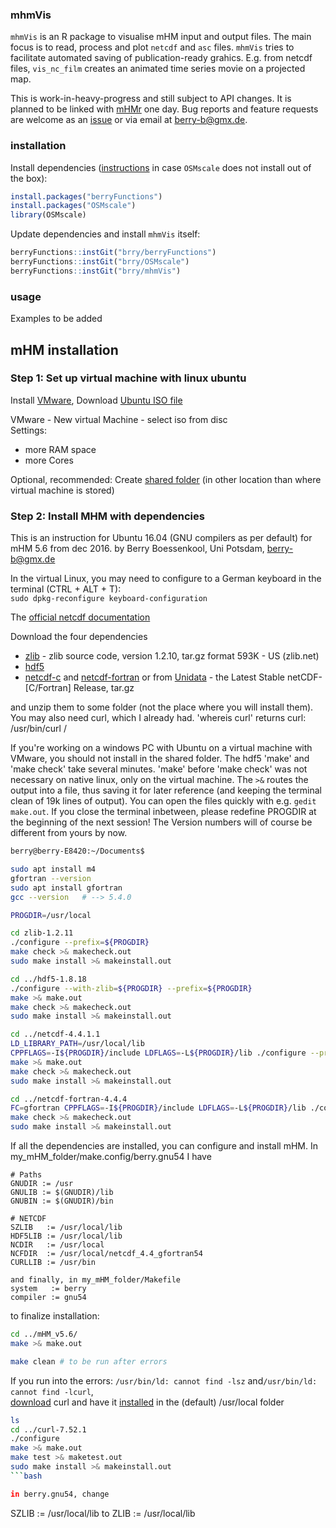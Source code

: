 ### mhmVis
`mhmVis` is an R package to visualise mHM input and output files.
The main focus is to read, process and plot `netcdf` and `asc` files.
`mhmVis` tries to facilitate automated saving of publication-ready grahics.
E.g. from netcdf files, `vis_nc_film` creates an animated time series movie on a projected map.

This is work-in-heavy-progress and still subject to API changes.
It is planned to be linked with [mHMr](https://github.com/JBrenn/mHMr) one day.
Bug reports and feature requests are welcome as an 
[issue](https://github.com/brry/mhmVis/issues) or via email at <berry-b@gmx.de>.

### installation

Install dependencies ([instructions](https://github.com/brry/OSMscale#intro) 
in case `OSMscale` does not install out of the box):
```R
install.packages("berryFunctions")
install.packages("OSMscale")
library(OSMscale)
```

Update dependencies and install `mhmVis` itself:
```R
berryFunctions::instGit("brry/berryFunctions")
berryFunctions::instGit("brry/OSMscale")
berryFunctions::instGit("brry/mhmVis")
```

### usage

Examples to be added


## mHM installation

### Step 1: Set up virtual machine with linux ubuntu

Install [VMware](https://www.vmware.com/products/player/playerpro-evaluation.html), Download [Ubuntu ISO file](https://www.ubuntu.com/download/desktop)

VMware - New virtual Machine - select iso from disc  
Settings:  
- more RAM space  
- more Cores  

Optional, recommended: Create 
[shared folder](https://www.vmware.com/support/ws5/doc/ws_running_shared_folders.html) 
(in other location than where virtual machine is stored)

### Step 2: Install MHM with dependencies

This is an instruction for Ubuntu 16.04 (GNU compilers as per default) for mHM 5.6 from dec 2016.
by Berry Boessenkool, Uni Potsdam, berry-b@gmx.de

In the virtual Linux, you may need to configure to a German keyboard in the terminal (CTRL + ALT + T):  
`sudo dpkg-reconfigure keyboard-configuration`

The [official netcdf documentation](http://www.unidata.ucar.edu/software/netcdf/docs/getting_and_building_netcdf.html)

Download the four dependencies 

* [zlib](http://www.zlib.net/) - zlib source code, version 1.2.10, tar.gz format 593K -  US (zlib.net) 
* [hdf5](https://support.hdfgroup.org/downloads/)
* [netcdf-c](https://github.com/Unidata/netcdf-c/releases) and [netcdf-fortran](https://github.com/Unidata/netcdf-fortran/releases) or from [Unidata](http://www.unidata.ucar.edu/downloads/netcdf/index.jsp) - the Latest Stable netCDF-[C/Fortran] Release, tar.gz

and unzip them to some folder (not the place where you will install them). 
You may also need curl, which I already had. 'whereis curl' returns curl: /usr/bin/curl /

If you're working on a windows PC with Ubuntu on a virtual machine with VMware, you should not install in the shared folder.
The hdf5 'make' and 'make check' take several minutes. 
'make' before 'make check' was not necessary on native linux, only on the virtual machine.
The `>&` routes the output into a file, thus saving it for later reference 
(and keeping the terminal clean of 19k lines of output). You can open the files quickly with e.g. `gedit make.out`.
If you close the terminal inbetween, please redefine PROGDIR at the beginning of the next session!
The Version numbers will of course be different from yours by now.

```bash
berry@berry-E8420:~/Documents$

sudo apt install m4
gfortran --version 
sudo apt install gfortran
gcc --version   # --> 5.4.0 

PROGDIR=/usr/local

cd zlib-1.2.11
./configure --prefix=${PROGDIR}
make check >& makecheck.out
sudo make install >& makeinstall.out

cd ../hdf5-1.8.18
./configure --with-zlib=${PROGDIR} --prefix=${PROGDIR}
make >& make.out
make check >& makecheck.out
sudo make install >& makeinstall.out

cd ../netcdf-4.4.1.1
LD_LIBRARY_PATH=/usr/local/lib
CPPFLAGS=-I${PROGDIR}/include LDFLAGS=-L${PROGDIR}/lib ./configure --prefix=${PROGDIR}
make >& make.out
make check >& makecheck.out
sudo make install >& makeinstall.out

cd ../netcdf-fortran-4.4.4
FC=gfortran CPPFLAGS=-I${PROGDIR}/include LDFLAGS=-L${PROGDIR}/lib ./configure --prefix=/usr/local/netcdf_4.4_gfortran54
make check >& makecheck.out
sudo make install >& makeinstall.out
```


If all the dependencies are installed, you can configure and install mHM.
In my_mHM_folder/make.config/berry.gnu54 I have
```
# Paths
GNUDIR := /usr
GNULIB := $(GNUDIR)/lib
GNUBIN := $(GNUDIR)/bin

# NETCDF
SZLIB   := /usr/local/lib
HDF5LIB := /usr/local/lib
NCDIR   := /usr/local
NCFDIR  := /usr/local/netcdf_4.4_gfortran54
CURLLIB := /usr/bin

and finally, in my_mHM_folder/Makefile
system   := berry
compiler := gnu54
```

to finalize installation:
```bash
cd ../mHM_v5.6/
make >& make.out

make clean # to be run after errors
```

If you run into the errors:
`/usr/bin/ld: cannot find -lsz` and`/usr/bin/ld: cannot find -lcurl`,  
[download](https://curl.haxx.se/download.html) curl and have it 
[installed](https://curl.haxx.se/docs/install.html) in the (default) /usr/local folder

```bash
ls
cd ../curl-7.52.1
./configure
make >& make.out
make test >& maketest.out
sudo make install >& makeinstall.out
```bash

in berry.gnu54, change
```
SZLIB := /usr/local/lib
to
ZLIB  := /usr/local/lib
```




